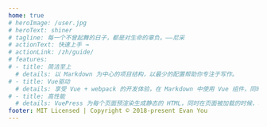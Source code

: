 ```yaml
---
home: true
# heroImage: /user.jpg
# heroText: shiner
# tagline: 每一个不曾起舞的日子，都是对生命的辜负。——尼采
# actionText: 快速上手 →
# actionLink: /zh/guide/
# features:
# - title: 简洁至上
  # details: 以 Markdown 为中心的项目结构，以最少的配置帮助你专注于写作。
# - title: Vue驱动
  # details: 享受 Vue + webpack 的开发体验，在 Markdown 中使用 Vue 组件，同时可以使用 Vue 来开发自定义主题。
# - title: 高性能
  # details: VuePress 为每个页面预渲染生成静态的 HTML，同时在页面被加载的时候，将作为 SPA 运行。
footer: MIT Licensed | Copyright © 2018-present Evan You
---
```





<!-- ## Hello vuePress! -->